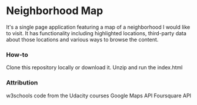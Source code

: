 # Neighborhood Map

It's a single page application featuring a map of a neighborhood I would like to visit. It has functionality including highlighted locations, third-party data about those locations and various ways to browse the content.


### How-to

Clone this repository locally or download it.
Unzip and run the index.html

### Attribution

w3schools
code from the Udacity courses
Google Maps API
Foursquare API
